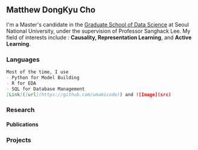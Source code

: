 ## Matthew DongKyu Cho

I'm a Master's candidate in the [Graduate School of Data Science](https://gsds.snu.ac.kr/) at Seoul National University, under the supervision of Professor Sanghack Lee. My field of interests include : **Causality, Representation Learning**, and **Active Learning**. 


### Languages


```markdown
Most of the time, I use
- Python for Model Building
- R for EDA
- SQL for Database Management
[Link]([url](https://github.com/umamicode)) and ![Image](src)
```
### Research
#### Publications

### Projects
